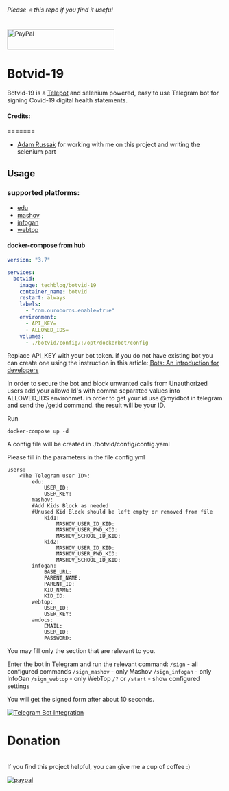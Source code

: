 *Please :star: this repo if you find it useful*

<p align="left"><br>
<a href="https://www.paypal.com/paypalme/techblogil?locale.x=he_IL" target="_blank"><img src="http://khrolenok.ru/support_paypal.png" alt="PayPal" width="250" height="48"></a>
</p>



# Botvid-19

Botvid-19 is a [Telepot](https://telepot.readthedocs.io/en/latest/) and selenium  powered, easy to use Telegram bot for signing Covid-19 digital health statements.


#### Credits:
=======

- [Adam Russak](https://github.com/AdamRussak) for working with me on this project and writing the selenium part

## Usage

### supported platforms:
* [edu](https://parents.education.gov.il)
* [mashov](https://web.mashov.info/students/login)
* [infogan](https://https://campaign.infogan.co.il/)
* [webtop](https://www.webtop.co.il/mobilev2/?)

#### docker-compose from hub
```yaml
version: "3.7"

services:
  botvid:
    image: techblog/botvid-19
    container_name: botvid
    restart: always
    labels:
      - "com.ouroboros.enable=true"
    environment:
      - API_KEY=
      - ALLOWED_IDS=
    volumes:
      - ./botvid/config/:/opt/dockerbot/config

```

Replace API_KEY with your bot token. if you do not have existing bot you can create one
using the instruction in this article:
[Bots: An introduction for developers](https://core.telegram.org/bots) 

In order to secure the bot and block unwanted calls from Unauthorized users add your allowd Id's with comma separated values into ALLOWED_IDS
environmet. in order to get your id use @myidbot in telegram and send the /getid command. the result will be your ID.

Run
```
docker-compose up -d
```
A config file will be created in ./botvid/config/config.yaml

Please fill in the parameters in the file config.yml
```
users:
    <The Telegram user ID>:
        edu:
            USER_ID:
            USER_KEY:
        mashov:
        #Add Kids Block as needed
        #Unused Kid Block should be left empty or removed from file
            kid1:
                MASHOV_USER_ID_KID:
                MASHOV_USER_PWD_KID:
                MASHOV_SCHOOL_ID_KID:
            kid2:
                MASHOV_USER_ID_KID:
                MASHOV_USER_PWD_KID:
                MASHOV_SCHOOL_ID_KID:
        infogan:
            BASE_URL:
            PARENT_NAME:
            PARENT_ID:
            KID_NAME:
            KID_ID:
        webtop:
            USER_ID:
            USER_KEY:
        amdocs:
            EMAIL:
            USER_ID:
            PASSWORD:
```

You may fill only the section that are relevant to you.

Enter the bot in Telegram and run the relevant command:
    `/sign` - all configured commands
    `/sign_mashov` - only Mashov
    `/sign_infogan` - only InfoGan
    `/sign_webtop` - only WebTop
    `/?` or `/start` - show configured settings

You will get the signed form after about 10 seconds.

[![Telegram Bot Integration](https://raw.githubusercontent.com/t0mer/Botvid-19/master/example/images/Botvid-19.png "Telegram Bot Integration")](https://raw.githubusercontent.com/t0mer/Botvid-19/master/Botvid-19.png "Telegram Bot Integration")




# Donation
<br>
If you find this project helpful, you can give me a cup of coffee :) 

[![paypal](https://www.paypalobjects.com/en_US/i/btn/btn_donateCC_LG.gif)](https://www.paypal.com/cgi-bin/webscr?cmd=_s-xclick&hosted_button_id=8CGLEHN2NDXDE)
